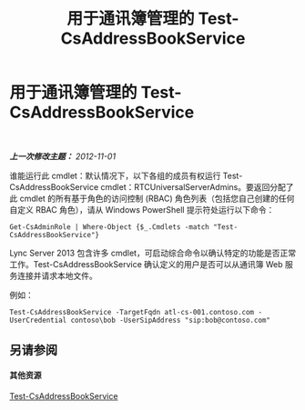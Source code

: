 ﻿---
title: 用于通讯簿管理的 Test-CsAddressBookService
TOCTitle: 用于通讯簿管理的 Test-CsAddressBookService
ms:assetid: b88cea74-41fd-4c0e-9284-7135bff27a27
ms:mtpsurl: https://technet.microsoft.com/zh-cn/library/Gg429720(v=OCS.15)
ms:contentKeyID: 49314035
ms.date: 05/19/2016
mtps_version: v=OCS.15
ms.translationtype: HT
---

# 用于通讯簿管理的 Test-CsAddressBookService

 

_**上一次修改主题：** 2012-11-01_

谁能运行此 cmdlet：默认情况下，以下各组的成员有权运行 Test-CsAddressBookService cmdlet：RTCUniversalServerAdmins。要返回分配了此 cmdlet 的所有基于角色的访问控制 (RBAC) 角色列表（包括您自己创建的任何自定义 RBAC 角色），请从 Windows PowerShell 提示符处运行以下命令：

    Get-CsAdminRole | Where-Object {$_.Cmdlets -match "Test-CsAddressBookService"}

Lync Server 2013 包含许多 cmdlet，可启动综合命令以确认特定的功能是否正常工作。Test-CsAddressBookService 确认定义的用户是否可以从通讯簿 Web 服务连接并请求本地文件。

例如：

    Test-CsAddressBookService -TargetFqdn atl-cs-001.contoso.com -UserCredential contoso\bob -UserSipAddress "sip:bob@contoso.com"

## 另请参阅

#### 其他资源

[Test-CsAddressBookService](test-csaddressbookservice.md)

